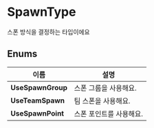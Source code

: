 # **SpawnType**


스폰 방식을 결정하는 타입이에요 
## **Enums**

 **이름** | **설명** |
 --- | --- |
**UseSpawnGroup** |스폰 그룹을 사용해요. |
**UseTeamSpawn** |팀 스폰을 사용해요. |
**UseSpawnPoint** |스폰 포인트를 사용해요. |
